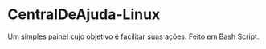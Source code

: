 # CentralDeAjuda-Linux
Um simples painel cujo objetivo é facilitar suas ações.
Feito em Bash Script.
